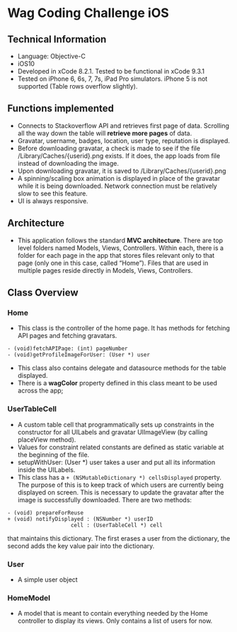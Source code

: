 # Wag Coding Challenge iOS

## Technical Information

- Language: Objective-C
- iOS10
- Developed in xCode 8.2.1. Tested to be functional in xCode ‌9.3.1
- Tested on iPhone 6, 6s, 7, 7s, iPad Pro simulators. iPhone 5 is not supported (Table rows overflow slightly).

## Functions implemented

- Connects to Stackoverflow API and retrieves first page of data. Scrolling all the way down the table will **retrieve more pages** of data.
- Gravatar, username, badges, location, user type, reputation is displayed.
- Before downloading gravatar, a check is made to see if the file /Library/Caches/{userid}.png exists. If it does, the app loads from file instead of downloading the image.
- Upon downloading gravatar, it is saved to /Library/Caches/{userid}.png
- A spinning/scaling box animation is displayed in place of the gravatar while it is being downloaded. Network connection must be relatively slow to see this feature.
- UI is always responsive.

## Architecture

- This application follows the standard <b>MVC architecture</b>. There are top level folders named Models, Views, Controllers. Within each, there is a folder for each page in the app that stores files relevant only to that page (only one in this case, called “Home”). Files that are used in multiple pages reside directly in Models, Views, Controllers.

## Class Overview 

### Home
- This class is the controller of the home page. It has methods for fetching API pages and fetching gravatars. 
```
- (void)fetchAPIPage: (int) pageNumber
- (void)getProfileImageForUser: (User *) user
```
- This class also contains delegate and datasource methods for the table displayed.
- There is a <b style=“color:#24b88e”>wagColor</b> property defined in this class meant to be used across the app;

### UserTableCell
- A custom table cell that programmatically sets up constraints in the constructor for all UILabels and gravatar UIImageView (by calling placeView method).
- Values for constraint related constants are defined as static variable at the beginning of the file.
- setupWithUser: (User *) user takes a user and put all its information inside the UILabels.
- This class has a `+ (NSMutableDictionary *) cellsDisplayed` property. The purpose of this is to keep track of which users are currently being displayed on screen. This is necessary to update the gravatar after the image is successfully downloaded. There are two methods:

```
- (void) prepareForReuse
+ (void) notifyDisplayed : (NSNumber *) userID
                    cell : (UserTableCell *) cell
```
that maintains this dictionary. The first erases a user from the dictionary, the second adds the key value pair into the dictionary.

### User
- A simple user object

### HomeModel
- A model that is meant to contain everything needed by the Home controller to display its views. Only contains a list of users for now.
